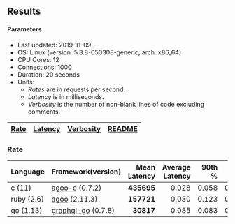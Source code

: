 ## Results

<!-- Result from here -->

#### Parameters
- Last updated: 2019-11-09
- OS: Linux (version: 5.3.8-050308-generic, arch: x86_64)
- CPU Cores: 12
- Connections: 1000
- Duration: 20 seconds
- Units:
  - _Rates_ are in requests per second.
  - _Latency_ is in milliseconds.
  - _Verbosity_ is the number of non-blank lines of code excluding comments.

| [Rate](rates.md) | [Latency](latency.md) | [Verbosity](verbosity.md) | [README](README.md) |
| ---------------- | --------------------- | ------------------------- | ------------------- |

### Rate
| Language | Framework(version) | Mean Latency | Average Latency | 90th % | 99th % | Std Dev | Rate | Verbosity |
| -------- | ------------------ | ------------:| ---------------:| ------:| ------:| -------:| ----:| ---------:|
| c (11) | [agoo-c](github.com/ohler55/agoo-c) (0.7.2) | **435695** | 0.028 | 0.058 | 0.175 | 0.184 | 0.08 | 320 |
| ruby (2.6) | [agoo](github.com/ohler55/agoo) (2.11.3) | **157721** | 0.030 | 0.123 | 0.196 | 1.159 | 0.30 | 98 |
| go (1.13) | [graphql-go](https://github.com/graphql-go/graphql) (0.7.8) | **30817** | 0.085 | 0.083 | 0.091 | 0.107 | 0.02 | 385 |
<!-- Result till here -->

